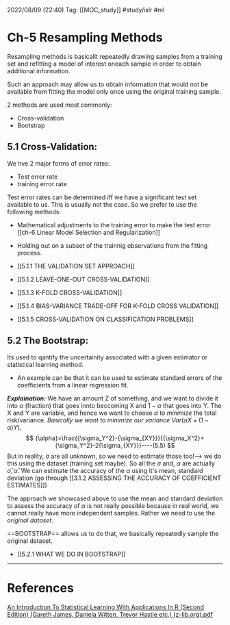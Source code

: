 2022/08/09  (22:40)
Tag: [[MOC_study]]  #study/islr #ml 

# Ch-5 Resampling Methods
Resampling methods is basicallt repeatedly drawing samples from a training set and refitting a model of interest oneach sample in order to obtain additional information.

Such an approach may allow us to obtain information that would not be available from fitting the model only once using the original training sample.

2 methods are used most commonly:
- Cross-validation
- Bootstrap

## 5.1 Cross-Validation:
We hve 2 major forms of error rates:
- Test error rate
- training error rate

Test error rates can be determined iff we have a significant test set available to us. This is usually not the case. So we prefer to use the following methods:
- Mathematical adjustments to the training error to make the test error [[ch-6 Linear Model Selection and Regularization]]
- Holding out on a subset of the trainnig observations from the fitting process.

- [[5.1.1 THE VALIDATION SET APPROACH]]
- [[5.1.2 LEAVE-ONE-OUT CROSS-VALIDATION]]
- [[5.1.3 K-FOLD CROSS-VALIDATION]]
- [[5.1.4 BIAS-VARIANCE TRADE-OFF FOR K-FOLD CROSS VALIDATION]]
- [[5.1.5 CROSS-VALIDATION ON CLASSIFICATION PROBLEMS]]

## 5.2 The Bootstrap:
Its used to qantify the uncertainity associated with a given estimator or statistical learning method.
- An example can be that it can be used to estimate standard errors of the coefficients from a linear regression fit.

***Explaination:***
We have an amount Z of something, and we want to divide it into $\alpha$ (fraction) that goes innto beccoming X and $1-\alpha$ that goes into Y. The X and Y are variable, and hence we want to choose $\alpha$ to *minimize* the total risk/variance. *Basically we want to minimize our variance* $Var(\alpha X + (1-\alpha)Y)$.
$$
{\alpha}=\frac{{\sigma_Y^2}-{\sigma_{XY}}}{{\sigma_X^2}+{\sigma_Y^2}-2{\sigma_{XY}}}----(5.5)
$$
But in reality, $\sigma$ are all unknown, so we need to estimate those too!--> we do this using the dataset (training set maybe). So all the $\sigma\text{ and, }\alpha$ are actually $\hat{\sigma},\hat{\alpha}$. 
We can estimate the accuracy of the $\alpha$ using it's mean, standard deviation (go through [[3.1.2 ASSESSING THE ACCURACY OF COEFFICIENT ESTIMATES]])
 
The approach we showcased above to use the mean and standard deviation to assess the accuracy of $\alpha$ is not really possible because in real world, we cannot really have more independent samples. Rather we need to use the *original dataset*.

==BOOTSTRAP== allows us to do that, we basically repeatedly sample the original dataset.

- [[5.2.1 WHAT WE DO IN BOOTSTRAP]]
---
# References
[An Introduction To Statistical Learning With Applications In R (Second Edition) (Gareth James, Daniela Witten, Trevor Hastie etc.) (z-lib.org).pdf](file:///C:/Users/Anushtup%20Nandy/OneDrive/Documents/BITS/important%20stuff/EXTRA%20BOOKS/Machine%20Learning/An%20Introduction%20To%20Statistical%20Learning%20With%20Applications%20In%20R%20(Second%20Edition)%20(Gareth%20James,%20Daniela%20Witten,%20Trevor%20Hastie%20etc.)%20(z-lib.org).pdf)